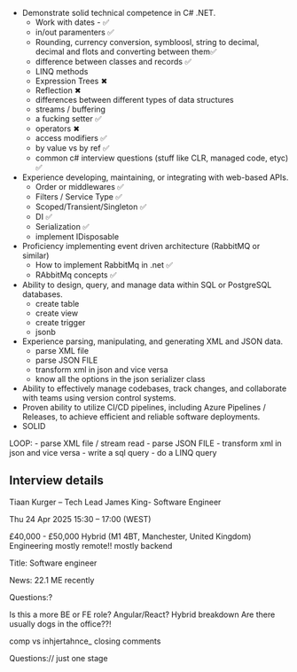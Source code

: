 - Demonstrate solid technical competence in C# .NET.
	- Work with dates - ✅
	- in/out paramenters ✅
	- Rounding, currency conversion, symbloosl, string to decimal, decimal and flots and converting between them✅
	- difference between classes and records ✅
	- LINQ methods
	- Expression Trees ✖
	- Reflection ✖
	- differences between different types of data structures
	- streams / buffering
	- a fucking setter ✅
	- operators ✖
	- access modifiers ✅
	- by value vs by ref ✅
	- common c# interview questions (stuff like CLR, managed code, etyc) ✅
- Experience developing, maintaining, or integrating with web-based APIs.
	- Order or middlewares ✅
	- Filters / Service Type ✅
	- Scoped/Transient/Singleton ✅
	- DI ✅
	- Serialization ✅
	- implement IDisposable
- Proficiency implementing event driven architecture (RabbitMQ or similar)
	- How to implement RabbitMq in .net ✅
	- RAbbitMq concepts ✅
- Ability to design, query, and manage data within SQL or PostgreSQL databases.
	- create table
	- create view
	- create trigger
	- jsonb
- Experience parsing, manipulating, and generating XML and JSON data.
	- parse XML file
	- parse JSON FILE
	- transform xml in json and vice versa
	- know all the options in the json serializer class
- Ability to effectively manage codebases, track changes, and collaborate with teams using version control systems.
- Proven ability to utilize CI/CD pipelines, including Azure Pipelines / Releases, to achieve efficient and reliable software deployments.
- SOLID

LOOP:
	- parse XML file / stream read
	- parse JSON FILE
	- transform xml in json and vice versa
	- write a sql query
	- do a LINQ query



## Interview details

Tiaan Kurger – Tech Lead
James King- Software Engineer

Thu 24 Apr 2025 15:30 – 17:00 (WEST)

£40,000 - £50,000
Hybrid (M1 4BT, Manchester, United Kingdom)
Engineering
mostly remote!!
mostly backend

Title: Software engineer

News: 22.1 ME recently

Questions:?

Is this a more BE or FE role?
Angular/React?
Hybrid breakdown
Are there usually dogs in the office??! 

comp vs inhjertahnce_ 
closing comments

Questions:// just one stage




